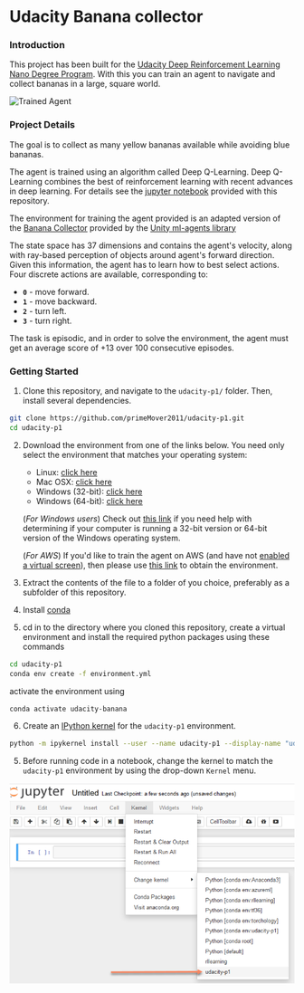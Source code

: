 [//]: # (Image References)

[image1]: https://user-images.githubusercontent.com/10624937/42135619-d90f2f28-7d12-11e8-8823-82b970a54d7e.gif "Trained Agent"

# Udacity Banana collector

### Introduction

This project has been built for the [Udacity Deep Reinforcement Learning Nano Degree Program](https://eu.udacity.com/course/deep-reinforcement-learning-nanodegree--nd893).
With this you can train an agent to navigate and collect bananas in a large, square world.

![Trained Agent][image1]

### Project Details

The goal is to collect as many yellow bananas available while avoiding blue bananas.

The agent is trained using an algorithm called Deep Q-Learning. Deep Q-Learning combines the best of reinforcement learning with recent advances in deep learning. For details see the [jupyter notebook](./Report.ipynb) provided with this repository. 

The environment for training the agent provided is an adapted version of the [Banana Collector](https://github.com/Unity-Technologies/ml-agents/blob/master/docs/Learning-Environment-Examples.md#banana-collector) provided by the [Unity ml-agents library](https://github.com/Unity-Technologies/ml-agents)

The state space has 37 dimensions and contains the agent's velocity, along with ray-based perception of objects around agent's forward direction.  Given this information, the agent has to learn how to best select actions.  Four discrete actions are available, corresponding to:
- **`0`** - move forward.
- **`1`** - move backward.
- **`2`** - turn left.
- **`3`** - turn right.

The task is episodic, and in order to solve the environment, the agent must get an average score of +13 over 100 consecutive episodes.

### Getting Started

1. Clone this repository, and navigate to the `udacity-p1/` folder.  Then, install several dependencies.
```bash
git clone https://github.com/primeMover2011/udacity-p1.git
cd udacity-p1
```

2. Download the environment from one of the links below.  You need only select the environment that matches your operating system:
    - Linux: [click here](https://s3-us-west-1.amazonaws.com/udacity-drlnd/P1/Banana/Banana_Linux.zip)
    - Mac OSX: [click here](https://s3-us-west-1.amazonaws.com/udacity-drlnd/P1/Banana/Banana.app.zip)
    - Windows (32-bit): [click here](https://s3-us-west-1.amazonaws.com/udacity-drlnd/P1/Banana/Banana_Windows_x86.zip)
    - Windows (64-bit): [click here](https://s3-us-west-1.amazonaws.com/udacity-drlnd/P1/Banana/Banana_Windows_x86_64.zip)
    
    (_For Windows users_) Check out [this link](https://support.microsoft.com/en-us/help/827218/how-to-determine-whether-a-computer-is-running-a-32-bit-version-or-64) if you need help with determining if your computer is running a 32-bit version or 64-bit version of the Windows operating system.

    (_For AWS_) If you'd like to train the agent on AWS (and have not [enabled a virtual screen](https://github.com/Unity-Technologies/ml-agents/blob/master/docs/Training-on-Amazon-Web-Service.md)), then please use [this link](https://s3-us-west-1.amazonaws.com/udacity-drlnd/P1/Banana/Banana_Linux_NoVis.zip) to obtain the environment.

3. Extract the contents of the file to a folder of you choice, preferably as a subfolder of this repository.

4. Install [conda](https://conda.io/en/latest/miniconda.html) 
5. cd in to the directory where you cloned this repository, create a virtual environment and install the required python packages using these commands

```bash
cd udacity-p1
conda env create -f environment.yml
```

activate the environment using

```bash
conda activate udacity-banana
```

6. Create an [IPython kernel](http://ipython.readthedocs.io/en/stable/install/kernel_install.html) for the `udacity-p1` environment.  
```bash
python -m ipykernel install --user --name udacity-p1 --display-name "udacity-p1"
```
5. Before running code in a notebook, change the kernel to match the `udacity-p1` environment by using the drop-down `Kernel` menu. 

![Kernel](./change_kernel.png)




